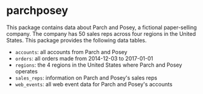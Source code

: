 # parchposey

This package contains data about Parch and Posey, a fictional paper-selling company. The company has 
50 sales reps across four regions in the United States.
This package provides the following data tables.

* `accounts`: all accounts from Parch and Posey
* `orders`: all orders made from 2014-12-03 to 2017-01-01
* `regions`: the 4 regions in the United States where Parch and Posey operates
* `sales_reps`: information on Parch and Posey's sales reps
* `web_events`: all web event data for Parch and Posey's accounts
